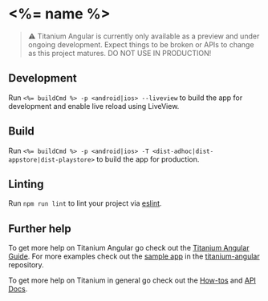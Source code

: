 # <%= name %>

> ⚠️ Titanium Angular is currently only available as a preview and under ongoing development. Expect things to be broken or APIs to change as this project matures. DO NOT USE IN PRODUCTION!

## Development

Run `<%= buildCmd %> -p <android|ios> --liveview` to build the app for development and enable live reload using LiveView.

## Build

Run `<%= buildCmd %> -p <android|ios> -T <dist-adhoc|dist-appstore|dist-playstore>` to build the app for production.

## Linting

Run `npm run lint` to lint your project via [eslint](https://eslint.org/).

## Further help

To get more help on Titanium Angular go check out the [Titanium Angular Guide](https://titaniumsdk.com/guide/Titanium_SDK/Titanium_SDK_Guide/Titanium_and_Angular/). For more examples check out the [sample app](https://github.com/tidev/titanium-angular/tree/master/ti-angular-example) in the [titanium-angular](https://github.com/tidev/titanium-angular) repository.

To get more help on Titanium in general go check out the [How-tos](https://titaniumsdk.com/guide/Titanium_SDK/Titanium_SDK_How-tos/) and [API Docs](https://titaniumsdk.com/api/).
